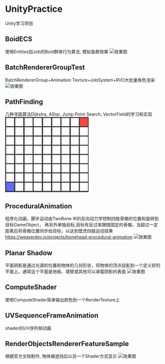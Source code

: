 # UnityPractice
Unity学习项目

## BoidECS
使用Entities加Job的Boid群体行为算法, 模拟鱼群效果
![效果图](images/boid效果.gif)

## BatchRendererGroupTest
BatchRendererGroup+Animation Texture+JobSystem+RVO大批量角色渲染
![效果图](images/BatchRendererGroupTest.png)

## PathFinding
几种寻路算法Dijkstra, AStar, Jump Point Search, VectorField的学习和实现
![效果图](images/JumpPointSearch.gif)

## ProceduralAnimation
程序化动画，脚步运动由TwoBone IK的反向动力学控制四肢骨骼的位置和旋转到目标GameObject，
再另外单独目标,目标有反过来跟随固定的骨骼，当超过一定距离后将骨骼位置同步给目标，以达到壁虎四肢运动效果
https://weaverdev.io/projects/bonehead-procedural-animation
![效果图](images/TwoBoneIK.gif)

## Planar Shadow
平面阴影是通过光源的位置和物体的几何形状，将物体的顶点投影到一个定义好的平面上。通常这个平面是地板、墙壁或其他可以承载阴影的表面
![效果图](images/平面阴影.png)

## ComputeShader 
使用ComputeShader简单输出颜色到一个RenderTexture上
## UVSequenceFrameAnimation
shader的UV序列帧动画
## RenderObjectsRendererFeatureSample
根据官方文档制作, 物体被遮挡后以另一个Shader方式显示
![效果图](images/物体被遮挡后以另一个Shader显示.png)